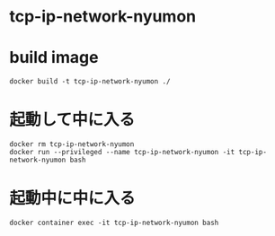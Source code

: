 # tcp-ip-network-nyumon

# build image

```
docker build -t tcp-ip-network-nyumon ./
```

# 起動して中に入る

```
docker rm tcp-ip-network-nyumon
docker run --privileged --name tcp-ip-network-nyumon -it tcp-ip-network-nyumon bash
```

# 起動中に中に入る

```
docker container exec -it tcp-ip-network-nyumon bash
```
